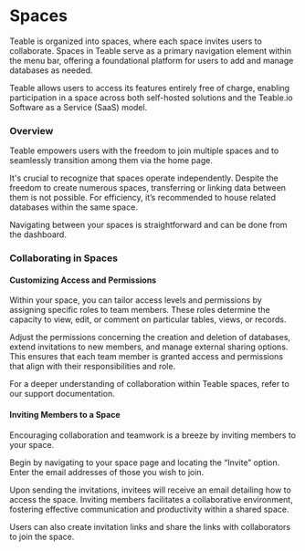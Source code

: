 # Spaces

Teable is organized into spaces, where each space invites users to collaborate. Spaces in Teable serve as a primary navigation element within the menu bar, offering a foundational platform for users to add and manage databases as needed.

Teable allows users to access its features entirely free of charge, enabling participation in a space across both self-hosted solutions and the Teable.io Software as a Service (SaaS) model.

### Overview

Teable empowers users with the freedom to join multiple spaces and to seamlessly transition among them via the home page.

It's crucial to recognize that spaces operate independently. Despite the freedom to create numerous spaces, transferring or linking data between them is not possible. For efficiency, it’s recommended to house related databases within the same space.

Navigating between your spaces is straightforward and can be done from the dashboard.

### Collaborating in Spaces

#### Customizing Access and Permissions

Within your space, you can tailor access levels and permissions by assigning specific roles to team members. These roles determine the capacity to view, edit, or comment on particular tables, views, or records.

Adjust the permissions concerning the creation and deletion of databases, extend invitations to new members, and manage external sharing options. This ensures that each team member is granted access and permissions that align with their responsibilities and role.

For a deeper understanding of collaboration within Teable spaces, refer to our support documentation.

#### Inviting Members to a Space

Encouraging collaboration and teamwork is a breeze by inviting members to your space.

Begin by navigating to your space page and locating the “Invite” option. Enter the email addresses of those you wish to join.

Upon sending the invitations, invitees will receive an email detailing how to access the space. Inviting members facilitates a collaborative environment, fostering effective communication and productivity within a shared space.

Users can also create invitation links and share the links with collaborators to join the space.
